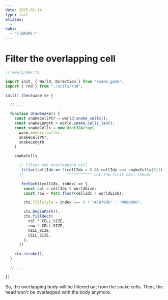 ```yaml
---
date: 2025-01-14
type: fact
aliases:
  -
hubs:
  - "[[WASM]]"
---
```


# Filter the overlapping cell

```ts
// www/index.ts

import init, { World, Direction } from "snake_game";
import { rnd } from "./utils/rnd";

init().then(wasm => {

  // ...

  function drawSnake() {
    const snakeCellPtr = world.snake_cells();
    const snakeLength = world.snake_cells_len();
    const snakeCells = new Uint32Array(
      wasm.memory.buffer,
      snakeCellPtr,
      snakeLength
    )

    snakeCells

      // Filter the overlapping cell
      .filter(cellIdx => !(cellIdx > 0 && cellIdx === snakeCells[0]))
      //                   ^^^^^^^^^^^ not the first cell (head)

      .forEach((cellIdx, index) => {
        const col = cellIdx % worldSize;
        const row = Math.floor(cellIdx / worldSize);

        ctx.fillStyle = index === 0 ? "#7878db" : "#000000";

        ctx.beginPath();
        ctx.fillRect(
          col * CELL_SIZE,
          row * CELL_SIZE,
          CELL_SIZE,
          CELL_SIZE,
        );
      })

    ctx.stroke();
  }

  // ...

})

```

So, the overlapping body will be filtered out from the snake cells. Then, the head won't be overlapped with the body anymore.


